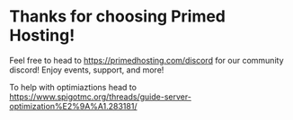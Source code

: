 # Thanks for choosing Primed Hosting!

Feel free to head to https://primedhosting.com/discord for our community discord!
Enjoy events, support, and more!

To help with optimiaztions head to https://www.spigotmc.org/threads/guide-server-optimization%E2%9A%A1.283181/
